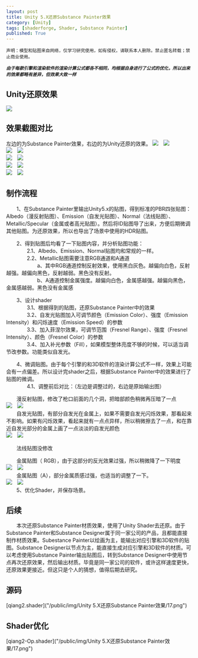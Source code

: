 ```yaml
---
layout: post
title: Unity 5.X还原Substance Painter效果
category: [Unity]
tags: [shaderforge, Shader, Substance Painter]
published: True
---
```



`声明：模型和贴图来自网络，仅学习研究使用，如有侵权，请联系本人删除。禁止匿名转载；禁止商业使用。`


***`由于每款引擎和渲染软件的渲染计算公式都各不相同，均根据自身进行了公式的优化，所以出来的效果都略有差异，但效果大致一样`***

## Unity还原效果
<left>
<img src="/public/img/Unity 5.X还原Substance Painter效果/1.gif">
</left>


## 效果截图对比
左边的为Substance Painter效果，右边的为Unity还原的效果。
<left>
<img src="/public/img/Unity 5.X还原Substance Painter效果/2.png">　<img src="/public/img/Unity 5.X还原Substance Painter效果/3.png">
</left>
<br>
<left>
<img src="/public/img/Unity 5.X还原Substance Painter效果/4.png">　<img src="/public/img/Unity 5.X还原Substance Painter效果/5.png">
</left>
<br>
<left>
<img src="/public/img/Unity 5.X还原Substance Painter效果/6.png">　<img src="/public/img/Unity 5.X还原Substance Painter效果/7.png">
</left>
<br>
<left>
<img src="/public/img/Unity 5.X还原Substance Painter效果/8.png">　<img src="/public/img/Unity 5.X还原Substance Painter效果/9.png">
</left>
<br>
<left>
<img src="/public/img/Unity 5.X还原Substance Painter效果/10.png">　<img src="/public/img/Unity 5.X还原Substance Painter效果/11.png">
</left>


## 制作流程
　　1、在Substance Painter里输出Unity5.x的贴图，得到标准的PBR四张贴图：Albedo（漫反射贴图）、Emission（自发光贴图）、Normal（法线贴图）、Metallic/Specular（金属或者高光贴图）。然后将ID贴图导了出来，方便后期微调其他贴图。为还原效果，所以也导出了场景中使用的HDR贴图。

　　2、得到贴图后均看了一下贴图内容，并分析贴图功能：<br>
　　　　2.1、Albedo、Emission、Normal贴图均和常规的一样。<br>
　　　　2.2、Metallic贴图需要注意RGB通道和A通道<br>
　　　　　　a、其中RGB通道控制反射效果，使用黑白灰色。越偏向白色，反射越强。越偏向黑色，反射越弱。黑色没有反射。<br>
　　　　　　b、A通道控制金属强度。越偏向白色，金属感越强。越偏向黑色，金属感越弱。黑色没有金属感

　　3、设计shader<br>
　　　　3.1、根据得到的贴图，还原Substance Painter中的效果<br>
　　　　3.2、自发光贴图加入可调节颜色（Emission Color）、强度（Emission Intensity）和闪烁速度（Emission Speed）的参数<br>
　　　　3.3、加入菲涅尔效果，可调节范围（Fresnel Range）、强度（Fresnel Intensity）、颜色（Fresnel Color）的参数<br>
　　　　3.4、加入补光参数（Fill），如果模型整体亮度不够的时候，可以适当调节改参数。功能类似自发光。

　　4、微调贴图。由于每个引擎的和3D软件的渲染计算公式不一样，效果上可能会有一点偏差。所以设计完shader之后，根据Substance Painter中的效果进行了贴图的微调。<br>
　　　　4.1、调整前后对比：（左边是调整过的，右边是原始输出图）

　　漫反射贴图，修改了枪口前面的几个洞，把暗部颜色稍微再压暗了一点<br>
<left>
<img src="/public/img/Unity 5.X还原Substance Painter效果/12.png">　<img src="/public/img/Unity 5.X还原Substance Painter效果/13.png">
</left>
<br>
　　自发光贴图，有部分自发光在金属上，如果不需要自发光闪烁效果，那看起来不影响。如果有闪烁效果，看起来就有一点点异样，所以稍微擦去了一点，和在靠近自发光部分的金属上画了一点淡淡的自发光颜色<br>
<left>
<img src="/public/img/Unity 5.X还原Substance Painter效果/14.png">　<img src="/public/img/Unity 5.X还原Substance Painter效果/15.png">
</left>
<br>

　　法线贴图没修改

　　金属贴图（ RGB），由于这部分的反光效果过强，所以稍微降了一下明度<br>
<left>
<img src="/public/img/Unity 5.X还原Substance Painter效果/16.png">　<img src="/public/img/Unity 5.X还原Substance Painter效果/17.png">
</left>
<br>
　　金属贴图（A），部分金属质感过强，也适当的调整了一下。<br>
<left>
<img src="/public/img/Unity 5.X还原Substance Painter效果/18.png">　<img src="/public/img/Unity 5.X还原Substance Painter效果/19.png">
</left>
<br>
　　5、优化Shader，并保存场景。

## 后续
　　本次还原Substance Painter材质效果，使用了Unity Shader去还原。由于Substance Painter和Substance Designer属于同一家公司的产品，且都能直接制作材质效果。Subestance Painter以绘画为主，能输出对应引擎和3D软件的贴图。Substance Designer以节点为主，能直接生成对应引擎和3D软件的材质。可以考虑使用Substance Painter输出贴图后，转到Substance Designer中使用节点再次还原效果，然后输出材质。毕竟是同一家公司的软件，或许这样速度更快，还原效果更接近。但这只是个人的猜想，值得后期去研究。

## 源码
[qiang2.shader]("/public/img/Unity 5.X还原Substance Painter效果/17.png")

## Shader优化
[qiang2-Op.shader]("/public/img/Unity 5.X还原Substance Painter效果/17.png")